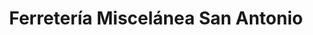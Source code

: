---
title: "Ferretería Miscelánea San Antonio"
url: /zacatecoluca/ferreteria-miscelanea-san-antonio/
shop: hardware
---